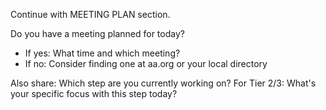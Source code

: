 Continue with MEETING PLAN section.

Do you have a meeting planned for today? 
- If yes: What time and which meeting?
- If no: Consider finding one at aa.org or your local directory

Also share: Which step are you currently working on?
For Tier 2/3: What's your specific focus with this step today?
